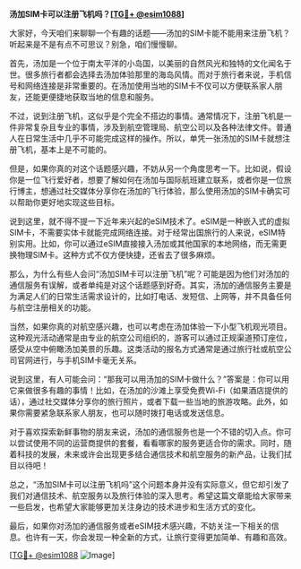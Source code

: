 **汤加SIM卡可以注册飞机吗？[[TG💪+ @esim1088](https://t.me/s/esim1088)]**

大家好，今天咱们来聊聊一个有趣的话题——汤加的SIM卡能不能用来注册飞机？听起来是不是有点不可思议？别急，咱们慢慢聊。

首先，汤加是一个位于南太平洋的小岛国，以美丽的自然风光和独特的文化闻名于世。很多旅行者都会选择去汤加体验那里的海岛风情。而对于旅行者来说，手机信号和网络连接是非常重要的。在汤加使用当地的SIM卡不仅可以方便联系家人朋友，还能更便捷地获取当地的信息和服务。

不过，说到注册飞机，这似乎是个完全不搭边的事情。通常情况下，注册飞机是一件非常复杂且专业的事情，涉及到航空管理局、航空公司以及各种法律文件。普通人在日常生活中几乎不可能完成这样的操作。所以，单凭一张汤加的SIM卡就想注册飞机，基本上是不可能的。

但是，如果你真的对这个话题感兴趣，不妨从另一个角度思考一下。比如说，假设你是一位飞行爱好者，想要了解如何在汤加与国际航班建立联系，或者你是一位旅行博主，想通过社交媒体分享你在汤加的飞行体验，那么使用汤加的SIM卡确实可以帮助你更好地实现这些目标。

说到这里，就不得不提一下近年来兴起的eSIM技术了。eSIM是一种嵌入式的虚拟SIM卡，不需要实体卡就能完成网络连接。对于经常出国旅行的人来说，eSIM特别实用。比如，你可以通过eSIM直接接入汤加或其他国家的本地网络，而无需更换物理SIM卡。这种方式不仅方便快捷，还省去了很多麻烦。

那么，为什么有些人会问“汤加SIM卡可以注册飞机”呢？可能是因为他们对汤加的通信服务有误解，或者单纯是对这个话题感到好奇。其实，汤加的通信服务主要是为满足人们的日常生活需求设计的，比如打电话、发短信、上网等，并不具备任何与航空注册相关的功能。

当然，如果你真的对航空感兴趣，也可以考虑在汤加体验一下小型飞机观光项目。这种观光活动通常是由专业的航空公司组织的，游客可以通过正规渠道预订座位，感受从空中俯瞰汤加美景的乐趣。这类活动的报名方式通常是通过旅行社或航空公司官网进行，与手机SIM卡毫无关系。

说到这里，有人可能会问：“那我可以用汤加的SIM卡做什么？”答案是：你可以用它来做很多有趣的事情！比如，在汤加的沙滩上享受免费Wi-Fi（如果酒店提供的话），通过社交媒体分享你的旅行照片，或者下载一些当地的旅游攻略。此外，如果你需要紧急联系家人朋友，也可以随时拨打电话或发送信息。

对于喜欢探索新鲜事物的朋友来说，汤加的通信服务也是一个不错的切入点。你可以尝试使用不同的运营商提供的套餐，看看哪家的服务更适合你的需求。同时，随着科技的发展，未来或许会出现更多结合通信技术和航空服务的新产品，让我们拭目以待吧！

总之，“汤加SIM卡可以注册飞机吗”这个问题本身并没有实际意义，但它却引发了我们对通信技术、航空服务以及旅行体验的深入思考。希望这篇文章能给大家带来一些启发，也希望大家能够更加关注身边的技术进步和生活方式的变化。

最后，如果你对汤加的通信服务或者eSIM技术感兴趣，不妨关注一下相关的信息。也许有一天，你会发现一种全新的方式，让旅行变得更加简单、有趣和高效。

[[TG💪+ @esim1088](https://t.me/s/esim1088) ![Image](https://i.postimg.cc/4NQfJmqS/Snipaste-2025-05-13-00-14-12.png)]